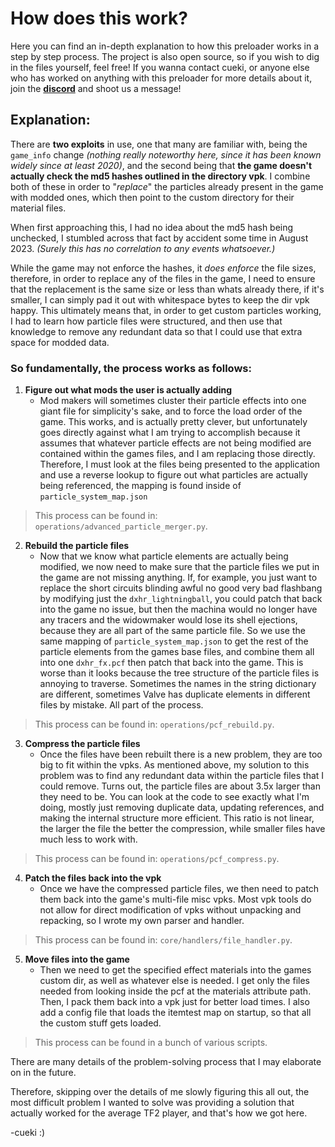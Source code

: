 # How does this work?
Here you can find an in-depth explanation to how this preloader works in a step by step process. The project is also open source, so if you wish to dig in the files yourself, feel free! If you wanna contact cueki, or anyone else who has worked on anything with this preloader for more details about it, join the **[discord](https://discord.gg/64sNFhqUaB)** and shoot us a message!

## Explanation:

There are **two exploits** in use, one that many are familiar with, being the `game_info` change *(nothing really noteworthy here, since it has been known widely since at least 2020)*, and the second being that **the game doesn't actually check the md5 hashes outlined in the directory vpk**. I combine both of these in order to "*replace*" the particles already present in the game with modded ones, which then point to the custom directory for their material files.

When first approaching this, I had no idea about the md5 hash being unchecked, I stumbled across that fact by accident some time in August 2023. *(Surely this has no correlation to any events whatsoever.)*

While the game may not enforce the hashes, it *does enforce* the file sizes, therefore, in order to replace any of the files in the game, I need to ensure that the replacement is the same size or less than whats already there, if it's smaller, I can simply pad it out with whitespace bytes to keep the dir vpk happy. This ultimately means that, in order to get custom particles working, I had to learn how particle files were structured, and then use that knowledge to remove any redundant data so that I could use that extra space for modded data.

### So fundamentally, the process works as follows:

1. **Figure out what mods the user is actually adding**
    - Mod makers will sometimes cluster their particle effects into one giant file for simplicity's sake, and to force the load order of the game. This works, and is actually pretty clever, but unfortunately goes directly against what I am trying to accomplish because it assumes that whatever particle effects are not being modified are contained within the games files, and I am replacing those directly. Therefore, I must look at the files being presented to the application and use a reverse lookup to figure out what particles are actually being referenced, the mapping is found inside of `particle_system_map.json`
>This process can be found in: `operations/advanced_particle_merger.py`.
 2. **Rebuild the particle files**
    - Now that we know what particle elements are actually being modified, we now need to make sure that the particle files we put in the game are not missing anything. If, for example, you just want to replace the short circuits blinding awful no good very bad flashbang by modifying just the `dxhr_lightningball`, you could patch that back into the game no issue, but then the machina would no longer have any tracers and the widowmaker would lose its shell ejections, because they are all part of the same particle file. So we use the same mapping of `particle_system_map.json` to get the rest of the particle elements from the games base files, and combine them all into one `dxhr_fx.pcf` then patch that back into the game. This is worse than it looks because the tree structure of the particle files is annoying to traverse. Sometimes the names in the string dictionary are different, sometimes Valve has duplicate elements in different files by mistake. All part of the process.
>This process can be found in: `operations/pcf_rebuild.py`.
3. **Compress the particle files**
    - Once the files have been rebuilt there is a new problem, they are too big to fit within the vpks. As mentioned above, my solution to this problem was to find any redundant data within the particle files that I could remove. Turns out, the particle files are about 3.5x larger than they need to be. You can look at the code to see exactly what I'm doing, mostly just removing duplicate data, updating references, and making the internal structure more efficient. This ratio is not linear, the larger the file the better the compression, while smaller files have much less to work with.
>This process can be found in: `operations/pcf_compress.py`.
4. **Patch the files back into the vpk**
    - Once we have the compressed particle files, we then need to patch them back into the game's multi-file misc vpks. Most vpk tools do not allow for direct modification of vpks without unpacking and repacking, so I wrote my own parser and handler.
>This process can be found in: `core/handlers/file_handler.py`.
5. **Move files into the game**
    - Then we need to get the specified effect materials into the games custom dir, as well as whatever else is needed. I get only the files needed from looking inside the pcf at the materials attribute path. Then, I pack them back into a vpk just for better load times. I also add a config file that loads the itemtest map on startup, so that all the custom stuff gets loaded.
>This process can be found in a bunch of various scripts.

There are many details of the problem-solving process that I may elaborate on in the future.

Therefore, skipping over the details of me slowly figuring this all out, the most difficult problem I wanted to solve was providing a solution that actually worked for the average TF2 player, and that's how we got here.

-cueki :)

